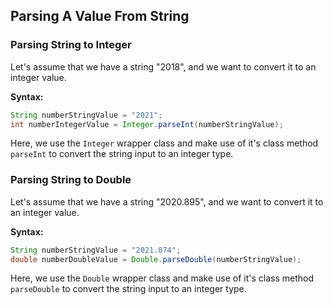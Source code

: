 ## Parsing A Value From String

### Parsing String to Integer
Let's assume that we have a string "2018", and we want to convert it to an integer value.

**Syntax:**
```java
String numberStringValue = "2021";
int numberIntegerValue = Integer.parseInt(numberStringValue);
```
Here, we use the `Integer` wrapper class and make use of it's class method `parseInt` to convert the string input to an
integer type.

### Parsing String to Double
Let's assume that we have a string "2020.895", and we want to convert it to an integer value.

**Syntax:**
```java
String numberStringValue = "2021.874";
double numberDoubleValue = Double.parseDouble(numberStringValue);
```
Here, we use the `Double` wrapper class and make use of it's class method `parseDouble` to convert the string input to an
integer type.
